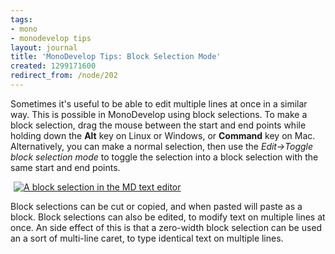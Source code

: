 ```yaml
---
tags:
- mono
- monodevelop tips
layout: journal
title: 'MonoDevelop Tips: Block Selection Mode'
created: 1299171600
redirect_from: /node/202
---
```

Sometimes it's useful to be able to edit multiple lines at once in a similar way. This is possible in MonoDevelop using block selections. To make a block selection, drag the mouse between the start and end points while holding down the <strong>Alt</strong> key on Linux or Windows, or <strong>Command</strong> key on Mac. Alternatively, you can make a normal selection, then use the <em>Edit->Toggle block selection mode</em> to toggle the selection into a block selection with the same start and end points.<!--break-->

<a href="http://mjhutchinson.com/files/images/md-tips/block-selection.png" rel="lightbox[md_tips_block_selection]" title="A block selection in the MD text editor"><img src="http://mjhutchinson.com/files/images/md-tips/block-selection.png" alt="A block selection in the MD text editor" style="max-width:98%; display:block;margin-left:auto;margin-right:auto;" /></a>

Block selections can be cut or copied, and when pasted will paste as a block. Block selections can also be edited, to modify text on multiple lines at once. An side effect of this is that a zero-width block selection can be used an a sort of multi-line caret, to type identical text on multiple lines.
